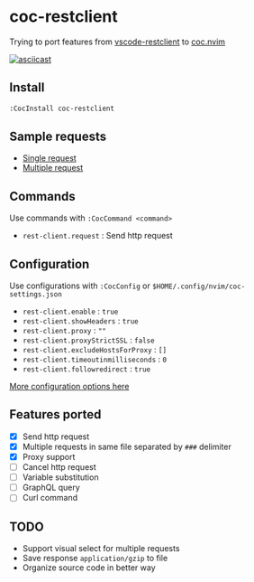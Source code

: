 # coc-restclient

Trying to port features from [vscode-restclient](https://github.com/Huachao/vscode-restclient) to [coc.nvim](https://github.com/neoclide/coc.nvim)

[![asciicast](https://asciinema.org/a/PCy1or40a8OH2gZj24Q97xwpQ.svg)](https://asciinema.org/a/PCy1or40a8OH2gZj24Q97xwpQ)

## Install

```sh
:CocInstall coc-restclient
```

## Sample requests

- [Single request](test/sample/single.http)
- [Multiple request](test/sample/multiple.http)

## Commands

Use commands with `:CocCommand <command>`

- `rest-client.request` : Send http request

## Configuration

Use configurations with `:CocConfig` or `$HOME/.config/nvim/coc-settings.json`

- `rest-client.enable` : `true`
- `rest-client.showHeaders` : `true`
- `rest-client.proxy` : `""`
- `rest-client.proxyStrictSSL` : `false`
- `rest-client.excludeHostsForProxy` : `[]`
- `rest-client.timeoutinmilliseconds` : `0`
- `rest-client.followredirect` : `true`

[More configuration options here](https://github.com/pr4th4m/coc-restclient/blob/master/package.json#L28)

## Features ported

- [x] Send http request
- [x] Multiple requests in same file separated by `###` delimiter
- [x] Proxy support
- [ ] Cancel http request
- [ ] Variable substitution
- [ ] GraphQL query
- [ ] Curl command

## TODO

- Support visual select for multiple requests
- Save response `application/gzip` to file
- Organize source code in better way
